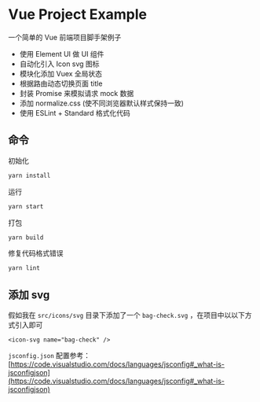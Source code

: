 # Vue Project Example

一个简单的 Vue 前端项目脚手架例子

- 使用 Element UI 做 UI 组件
- 自动化引入 Icon svg 图标
- 模块化添加 Vuex 全局状态
- 根据路由动态切换页面 title
- 封装 Promise 来模拟请求 mock 数据
- 添加 normalize.css (使不同浏览器默认样式保持一致)
- 使用 ESLint + Standard 格式化代码

## 命令

初始化

```sh
yarn install
```

运行

```sh
yarn start
```

打包

```sh
yarn build
```

修复代码格式错误

```sh
yarn lint
```

## 添加 svg

假如我在 `src/icons/svg` 目录下添加了一个 `bag-check.svg` ，在项目中以以下方式引入即可

```vue
<icon-svg name="bag-check" />
```

`jsconfig.json` 配置参考：[https://code.visualstudio.com/docs/languages/jsconfig#_what-is-jsconfigjson](https://code.visualstudio.com/docs/languages/jsconfig#_what-is-jsconfigjson)
